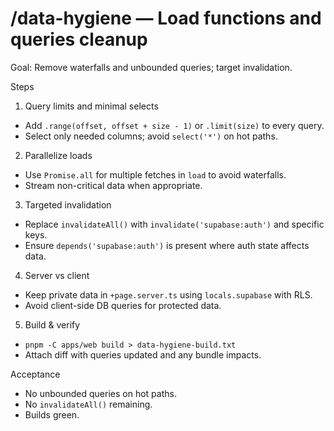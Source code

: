# /data-hygiene — Load functions and queries cleanup

Goal: Remove waterfalls and unbounded queries; target invalidation.

Steps
1) Query limits and minimal selects
- Add `.range(offset, offset + size - 1)` or `.limit(size)` to every query.
- Select only needed columns; avoid `select('*')` on hot paths.

2) Parallelize loads
- Use `Promise.all` for multiple fetches in `load` to avoid waterfalls.
- Stream non-critical data when appropriate.

3) Targeted invalidation
- Replace `invalidateAll()` with `invalidate('supabase:auth')` and specific keys.
- Ensure `depends('supabase:auth')` is present where auth state affects data.

4) Server vs client
- Keep private data in `+page.server.ts` using `locals.supabase` with RLS.
- Avoid client-side DB queries for protected data.

5) Build & verify
- `pnpm -C apps/web build > data-hygiene-build.txt`
- Attach diff with queries updated and any bundle impacts.

Acceptance
- No unbounded queries on hot paths.
- No `invalidateAll()` remaining.
- Builds green.


